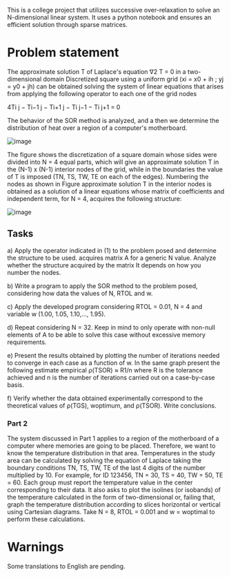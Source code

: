 This is a college project that utilizes successive over-relaxation to solve an N-dimensional linear system. It uses a python notebook and ensures an efficient solution through sparse matrices.

# Problem statement
The approximate solution T of Laplace's equation ∇2 T = 0 in a 
two-dimensional domain Discretized square using a uniform grid (xi = x0 + ih ; yj = y0 + jh) 
can be obtained solving the system of linear equations that arises from applying 
the following operator to each one of the grid nodes

4Ti j − Ti−1 j − Ti+1 j − Ti j−1 − Ti j+1 = 0

The behavior of the SOR method is analyzed, and a then we determine the distribution of heat over a region of a computer's motherboard.

![image](https://github.com/Maferep/SOR-TemperatureSimulator/assets/62344533/3f5f5ff5-b217-42ba-8ad4-08507ad69406)


The figure shows the discretization of a square domain whose sides were divided into N = 4 equal parts, 
which will give an approximate solution T in the (N-1) x (N-1) interior nodes of the grid, 
while in the boundaries the value of T is imposed (TN, TS, TW, TE on each of the edges). 
Numbering the nodes as shown in Figure approximate solution T in the interior nodes 
is obtained as a solution of a linear equations whose matrix of coefficients and independent term,
for N = 4, acquires the following structure:

![image](https://github.com/Maferep/SOR-TemperatureSimulator/assets/62344533/d26547d2-5bbb-407e-b87e-1d3c75f03223)


## Tasks
a) Apply the operator indicated in (1) to the problem posed and determine the structure to be used. acquires matrix A for a generic N value. Analyze whether the structure acquired by the matrix It depends on how you number the nodes. 

b) Write a program to apply the SOR method to the problem posed, considering how data the values of N, RTOL and w. 

c) Apply the developed program considering RTOL = 0.01, N = 4 and variable w (1.00, 1.05, 1.10,..., 1.95). 

d) Repeat considering N = 32. Keep in mind to only operate with non-null elements of A to be able to solve this case without excessive memory requirements.

e) Present the results obtained by plotting the number of iterations needed to converge in each case as a function of w. In the same graph present the following estimate empirical ρ(TSOR) ≈ R1/n where R is the tolerance achieved and n is the number of iterations carried out on a case-by-case basis. 

f) Verify whether the data obtained experimentally correspond to the theoretical values of ρ(TGS), woptimum, and ρ(TSOR). Write conclusions.

### Part 2
The system discussed in Part 1 applies to a region of the motherboard of a computer where memories are going to be placed. 
Therefore, we want to know the temperature distribution in that area.
Temperatures in the study area can be calculated by solving the equation of Laplace taking the boundary conditions 
TN, TS, TW, TE of the last 4 digits of the number multiplied by 10. For example, for ID 123456, 
TN = 30, TS = 40, TW = 50, TE = 60. 
Each group must report the temperature value in the center corresponding to their data.
It also asks to plot the isolines (or isobands) of the temperature calculated in the form of two-dimensional or, 
failing that, graph the temperature distribution according to slices horizontal or vertical using Cartesian diagrams. 
Take N = 8, RTOL = 0.001 and w = woptimal to perform these calculations.

# Warnings

Some translations to English are pending.
